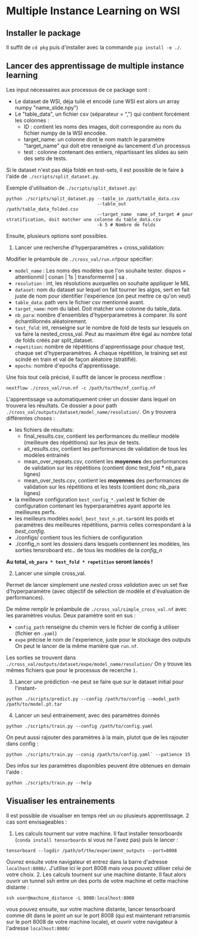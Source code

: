 # Multiple Instance Learning on WSI

## Installer le package
Il suffit de `cd pkg` puis d'installer avec la commande `pip install -e ./`.

## Lancer des apprentissage de multiple instance learning

Les input nécessaires aux processus de ce package sont : 
* Le dataset de WSI, déja tuilé et encodé (une WSI est alors un array numpy "name_slide.npy")
* Le "table_data", un fichier csv (séparateur = ",") qui contient forcément les colonnes :
    * ID : contient les noms des images, doit correspondre au nom du fichier numpy de la WSI encodée.
    * target_name: un colonne dont le nom match le paramètre "target_name" qui doit etre renseigné au lancement d'un processus
    * test : colonne contenant des entiers, répartissant les slides au sein des sets de tests.

Si le dataset n'est pas déja foldé en test-sets, il est possible de le faire à l'aide de `./scripts/split_dataset.py`.

Exemple d'utilisation de `./scripts/split_dataset.py`:
```
python ./scripts/split_dataset.py --table_in /path/table_data.csv 
                                  --table_out /path/table_data_folded.csv 
                                  --target_name  name_of_target # pour stratification, doit matcher une colonne du table_data.csv
                                  -k 5 # Nombre de folds
```

Ensuite, plusieurs options sont possibles.

1. Lancer une recherche d'hyperparamètres + cross_validation:

Modifier le préambule de `./cross_val/run.nf`pour spécifier:
* `model_name` : Les noms des modèles que l'on souhaite tester. dispos = attentionmil | conan | 1s | transformermil | sa .
* `resolution` : int, les résolutions auxquelles on souhaite appliquer le MIL
* `dataset`: nom du dataset sur lequel on fait tourner les algos, sert en fait juste de nom pour identifier l'expérience (on peut mettre ce qu'on veut)
* `table_data`: path vers le fichier csv mentionné avant.
* `target_name`: nom du label. Doit matcher une colonne du table_data.
* `nb_para`: nombre d'ensembles d'hyperparametres à comparer. Ils sont échantillonnés aléatoirement.
* `test_fold`: int, renseigne sur le nombre de fold de tests sur lesquels on va faire la nested_cross_val.
    Peut au maximum être égal au nombre total de folds créés par split_dataset.
* `repetition`: nombre de répétitions d'apprentissage pour chaque test, chaque set d'hyperparamètres. 
    A chaque répétition, le training set est scindé en train et val de façon aléatoire (stratifié).
* `epochs`: nombre d'epochs d'apprentissage.

Une fois tout celà précisé, il suffit de lancer le process nextflow :
```
nextflow ./cross_val/run.nf -c /path/to/the/nf_config.nf
```

L'apprentissage va automatiquement créer un dossier dans lequel on trouvera les résultats.
Ce dossier a pour path `./cross_val/outputs/dataset/model_name/resolution/`.
On y trouvera différentes choses : 
* les fichiers de résultats: 
    * final_results.csv, contient les performances du meilleur modèle (meilleure des répétitions) sur les jeux de tests.
    * all_results.csv, contient les performances de validation de tous les modèles entrainés
    * mean_over_repeats.csv, contient les **moyennes** des performances de validation sur les répétitions (contient donc test_fold * nb_para lignes)
    * mean_over_tests.csv, contient les **moyennes** des performances de validation sur les répétitions et les tests (contient donc nb_para lignes)
* la meilleure configuration `best_config_*.yaml`est le fichier de configuration contenant les hyperparamètres ayant apporté les meilleures perfs.
* les meilleurs modèles `model_best_test_n.pt.tar`sont les poids et paramètres des meilleures répétitions, parmis celles correspondant à la *best_config*.
* ./configs/ contient tous les fichiers de configuration
* ./config_n sont les dossiers dans lesquels contiennent les modèles, les sorties tensroboard etc.. de tous les modèles de la *config_n*

**Au total, `nb_para * test_fold * repetition` seront lancés !**

2. Lancer une simple cross_val.

Permet de lancer simplement une *nested cross validation* avec un set fixe d'hyperparamètre (avec objectif de sélection de modèle et d'évaluation de performances).

De même remplir le préambule de `./cross_val/simple_cross_val.nf` avec les paramètres voulus.
Deux paramètre sont en sus : 
* `config_path` renseigne du chemin vers le fichier de config à utiliser (fichier en `.yaml`)
* `expe` précise le nom de l'experience, juste pour le stockage des outputs
On peut le lancer de la même manière que `run.nf`.

Les sorties se trouvent dans `./cross_val/outputs/dataset/expe/model_name/resolution/` On y trouve les mêmes fichiers que pour le processus de recerche `1.`

3. Lancer une prédiction -ne peut se faire que sur le dataset initial pour l'instant-

```
python ./scripts/predict.py --config /path/to/config --model_path /path/to/model.pt.tar
```

4. Lancer un seul entrainement, avec des paramètres donnés

```
python ./scripts/train.py --config /path/to/config.yaml 
```

On peut aussi rajouter des paramètres à la main, plutot que de les rajouter dans config : 

```
python ./scripts/train.py --conig /path/to/config.yaml` --patience 15
```

Des infos sur les paramètres disponibles peuvent être obtenues en demain l'aide : 

```
python ./scripts/train.py --help
```

## Visualiser les entrainements

Il est possible de visualiser en temps réel un ou plusieurs apprentissage.
2 cas sont envisageables :
1. Les calculs tournent sur votre machine. Il faut installer tensorboardx (`conda install tensorboardx` si vous ne l'avez pas) puis le lancer : 
```
tensorboard --logdir /path/of/the/experiment_outputs --port=8008
```
Ouvrez ensuite votre navigateur et entrez dans la barre d'adresse `localhost:8008/`. J'utilise ici le port 8008 mais vous pouvez utiliser celui de votre choix.
2. Les calculs tournent sur une machine distante. Il faut alors ouvrir un tunnel ssh entre un des ports de votre machine et cette machine distante : 
```
ssh user@machine_distance -L 8008:localhost:8008
```
vous pouvez ensuite, sur votre machine distante, lancer tensorboard comme dit dans le point un sur le port 8008 (qui est maintenant retransmis sur le port 8008 de votre machine locale), et ouvrir votre navigateur à l'adresse `localhost:8008/`

